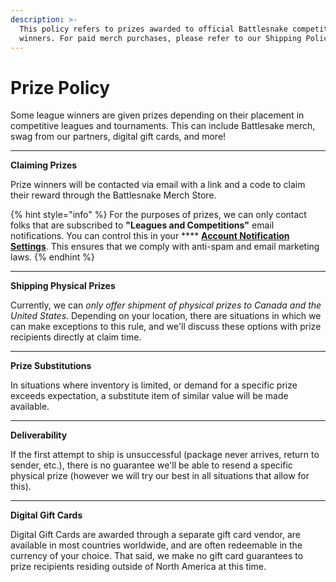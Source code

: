 ```yaml
---
description: >-
  This policy refers to prizes awarded to official Battlesnake competition
  winners. For paid merch purchases, please refer to our Shipping Policy.
---
```


# Prize Policy

Some league winners are given prizes depending on their placement in competitive leagues and tournaments. This can include Battlesake merch, swag from our partners, digital gift cards, and more!

****

**Claiming Prizes**&#x20;

Prize winners will be contacted via email with a link and a code to claim their reward through the Battlesnake Merch Store.&#x20;

{% hint style="info" %}
For the purposes of prizes, we can only contact folks that are subscribed to **"Leagues and Competitions"** email notifications. You can control this in your **** [**Account Notification Settings**](https://play.battlesnake.com/account/settings/#notifications). This ensures that we comply with anti-spam and email marketing laws.
{% endhint %}

****

**Shipping Physical Prizes**

Currently, we can _only offer shipment of physical prizes to Canada and the United States._ Depending on your location, there are situations in which we can make exceptions to this rule, and we'll discuss these options with prize recipients directly at claim time.

****

**Prize Substitutions**

In situations where inventory is limited, or demand for a specific prize exceeds expectation, a substitute item of similar value will be made available.

****

**Deliverability**

If the first attempt to ship is unsuccessful (package never arrives, return to sender, etc.), there is no guarantee we'll be able to resend a specific physical prize (however we will try our best in all situations that allow for this).

****

**Digital Gift Cards**

Digital Gift Cards are awarded through a separate gift card vendor, are available in most countries worldwide, and are often redeemable in the currency of your choice. That said, we make no gift card guarantees to prize recipients residing outside of North America at this time.
